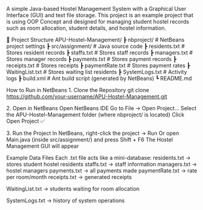 A simple Java-based Hostel Management System with a Graphical User Interface (GUI) and text file storage.
This project is an example project that is using OOP Concept and designed for managing student hostel records such as room allocation, student details, and hostel information.

📂 Project Structure
APU-Hostel-Management/
 ┣ nbproject/           # NetBeans project settings
 ┣ src/assignment/      # Java source code
 ┣ residents.txt        # Stores resident records
 ┣ staffs.txt           # Stores staff records
 ┣ managers.txt         # Stores manager records
 ┣ payments.txt         # Stores payment records
 ┣ receipts.txt         # Stores receipts
 ┣ paymentRate.txt      # Stores payment rates
 ┣ WaitingList.txt      # Stores waiting list residents
 ┣ SystemLogs.txt       # Activity logs
 ┣ build.xml            # Ant build script (generated by NetBeans)
 ┗ README.md

How to Run in NetBeans
1️. Clone the Repository
git clone https://github.com/your-username/APU-Hostel-Management.git

2️. Open in NetBeans
Open NetBeans IDE
Go to File → Open Project…
Select the APU-Hostel-Management folder (where nbproject/ is located)
Click Open Project ✅

3️. Run the Project
In NetBeans, right-click the project → Run
Or open Main.java (inside src/assignment/) and press Shift + F6
The Hostel Management GUI will appear

Example Data Files
Each .txt file acts like a mini-database:
residents.txt → stores student hostel residents
staffs.txt → staff information
managers.txt → hostel managers
payments.txt → all payments made
paymentRate.txt → rate per room/month
receipts.txt → generated receipts

WaitingList.txt → students waiting for room allocation

SystemLogs.txt → history of system operations
